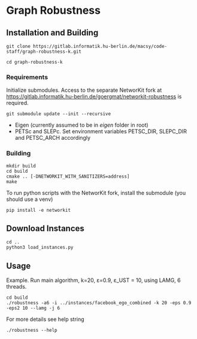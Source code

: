 # Graph Robustness


        
## Installation and Building


    git clone https://gitlab.informatik.hu-berlin.de/macsy/code-staff/graph-robustness-k.git

    cd graph-robustness-k
        
### Requirements
        
Initialize submodules. Access to the separate NetworKit fork at https://gitlab.informatik.hu-berlin.de/goergmat/networkit-robustness is required.

    git submodule update --init --recursive

* Eigen (currently assumed to be in _eigen_ folder in root)    
* PETSc and SLEPc. Set environment variables PETSC_DIR, SLEPC_DIR and PETSC_ARCH accordingly

### Building

    mkdir build
    cd build
    cmake .. [-DNETWORKIT_WITH_SANITIZERS=address]
    make

To run python scripts with the NetworKit fork, install the submodule (you should use a venv)

    pip install -e networkit


## Download Instances

    cd ..
    python3 load_instances.py


## Usage

Example. Run main algorithm, k=20, ε=0.9, ε_UST = 10, using LAMG, 6 threads. 

    cd build
    ./robustness -a6 -i ../instances/facebook_ego_combined -k 20 -eps 0.9 -eps2 10 --lamg -j 6


For more details see help string

    ./robustness --help